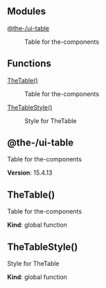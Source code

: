 <!--- Code generated by @the-/script-doc. DO NOT EDIT. -->

## Modules

<dl>
<dt><a href="#module_@the-/ui-table">@the-/ui-table</a></dt>
<dd><p>Table for the-components</p>
</dd>
</dl>

## Functions

<dl>
<dt><a href="#TheTable">TheTable()</a></dt>
<dd><p>Table for the-components</p>
</dd>
<dt><a href="#TheTableStyle">TheTableStyle()</a></dt>
<dd><p>Style for TheTable</p>
</dd>
</dl>

<a name="module_@the-/ui-table"></a>

## @the-/ui-table
Table for the-components

**Version**: 15.4.13  
<a name="TheTable"></a>

## TheTable()
Table for the-components

**Kind**: global function  
<a name="TheTableStyle"></a>

## TheTableStyle()
Style for TheTable

**Kind**: global function  
